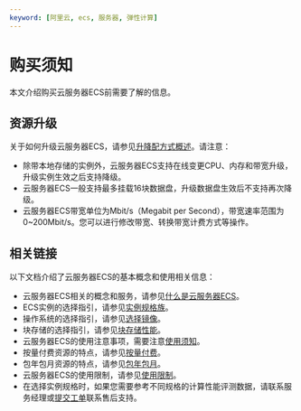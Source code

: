 ```yaml
---
keyword: [阿里云, ecs, 服务器, 弹性计算]
---
```


# 购买须知

本文介绍购买云服务器ECS前需要了解的信息。

## 资源升级

关于如何升级云服务器ECS，请参见[升降配方式概述](/intl.zh-CN/实例/升降配实例/升降配方式概述.md)。请注意：

-   除带本地存储的实例外，云服务器ECS支持在线变更CPU、内存和带宽升级，升级实例生效之后支持降级。
-   云服务器ECS一般支持最多挂载16块数据盘，升级数据盘生效后不支持再次降级。
-   云服务器ECS带宽单位为Mbit/s（Megabit per Second），带宽速率范围为0~200Mbit/s。您可以进行修改带宽、转换带宽计费方式等操作。

## 相关链接

以下文档介绍了云服务器ECS的基本概念和使用相关信息：

-   云服务器ECS相关的概念和服务，请参见[什么是云服务器ECS](/intl.zh-CN/产品简介/什么是云服务器ECS.md)。
-   ECS实例的选择指引，请参见[实例规格族](/intl.zh-CN/实例/实例规格族.md)。
-   操作系统的选择指引，请参见[选择镜像](/intl.zh-CN/镜像/选择镜像.md)。
-   块存储的选择指引，请参见[块存储性能](/intl.zh-CN/块存储/性能/块存储性能.md)。
-   云服务器ECS的使用注意事项，需要注意[使用须知](/intl.zh-CN/产品简介/使用须知.md)。
-   按量付费资源的特点，请参见[按量付费](/intl.zh-CN/产品计费/计费方式/按量付费.md)。
-   包年包月资源的特点，请参见[包年包月](/intl.zh-CN/产品计费/计费方式/包年包月.md)。
-   云服务器ECS的使用限制，请参见[使用限制](/intl.zh-CN/产品简介/使用限制.md)。
-   在选择实例规格时，如果您需要参考不同规格的计算性能评测数据，请联系服务经理或[提交工单](https://workorder-intl.console.aliyun.com/#/ticket/createIndex)联系售后支持。

